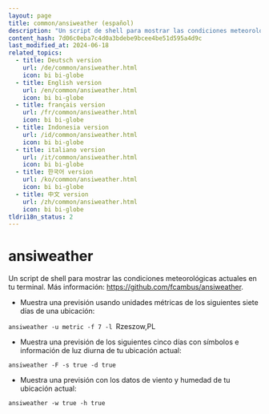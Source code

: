 ```yaml
---
layout: page
title: common/ansiweather (español)
description: "Un script de shell para mostrar las condiciones meteorológicas actuales en tu terminal."
content_hash: 7d06c0eba7c4d0a3bdebe9bcee4be51d595a4d9c
last_modified_at: 2024-06-18
related_topics:
  - title: Deutsch version
    url: /de/common/ansiweather.html
    icon: bi bi-globe
  - title: English version
    url: /en/common/ansiweather.html
    icon: bi bi-globe
  - title: français version
    url: /fr/common/ansiweather.html
    icon: bi bi-globe
  - title: Indonesia version
    url: /id/common/ansiweather.html
    icon: bi bi-globe
  - title: italiano version
    url: /it/common/ansiweather.html
    icon: bi bi-globe
  - title: 한국어 version
    url: /ko/common/ansiweather.html
    icon: bi bi-globe
  - title: 中文 version
    url: /zh/common/ansiweather.html
    icon: bi bi-globe
tldri18n_status: 2
---
```

# ansiweather

Un script de shell para mostrar las condiciones meteorológicas actuales en tu terminal.
Más información: <https://github.com/fcambus/ansiweather>.

- Muestra una previsión usando unidades métricas de los siguientes siete días de una ubicación:

`ansiweather -u metric -f 7 -l `<span class="tldr-var badge badge-pill bg-dark-lm bg-white-dm text-white-lm text-dark-dm font-weight-bold">Rzeszow,PL</span>

- Muestra una previsión de los siguientes cinco días con símbolos e información de luz diurna de tu ubicación actual:

`ansiweather -F -s true -d true`

- Muestra una previsión con los datos de viento y humedad de tu ubicación actual:

`ansiweather -w true -h true`

